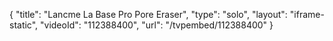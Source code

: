 {
    "title": "Lancme La Base Pro Pore Eraser",
    "type": "solo",
    "layout": "iframe-static",
    "videoId": "112388400",
    "url": "\/tvpembed\/112388400"
}